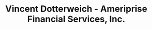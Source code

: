 ---
title: "Vincent Dotterweich - Ameriprise Financial Services, Inc."
url: /wayne/vincent-dotterweich-ameriprise-financial-services-inc/
shop: pawnbroker
---